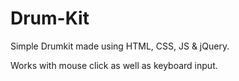 # Drum-Kit

Simple Drumkit made using HTML, CSS, JS & jQuery.

Works with mouse click as well as keyboard input.
